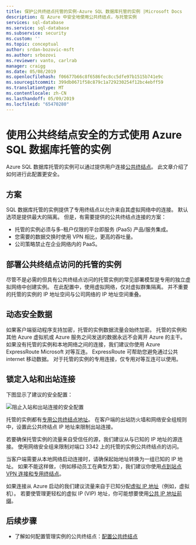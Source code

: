 ```yaml
---
title: 保护公共终结点托管的实例-Azure SQL 数据库托管的实例 |Microsoft Docs
description: 在 Azure 中安全地使用公共终结点，与托管实例
services: sql-database
ms.service: sql-database
ms.subservice: security
ms.custom: ''
ms.topic: conceptual
author: srdan-bozovic-msft
ms.author: srbozovi
ms.reviewer: vanto, carlrab
manager: craigg
ms.date: 05/08/2019
ms.openlocfilehash: f06677b66c8f6586fec8cc5dfe97b1515b741e9c
ms.sourcegitcommit: 399db0671f58c879c1a729230254f12bc4ebff59
ms.translationtype: MT
ms.contentlocale: zh-CN
ms.lasthandoff: 05/09/2019
ms.locfileid: "65470280"
---
```

# <a name="use-an-azure-sql-database-managed-instance-securely-with-public-endpoints"></a>使用公共终结点安全的方式使用 Azure SQL 数据库托管的实例

Azure SQL 数据库托管的实例可以通过提供用户连接[公共终结点](../virtual-network/virtual-network-service-endpoints-overview.md)。 此文章介绍了如何进行此配置更安全。

## <a name="scenarios"></a>方案

SQL 数据库托管的实例提供了专用终结点以允许来自其虚拟网络中的连接。 默认选项是提供最大的隔离。 但是，有需要提供的公共终结点连接的方案：

- 托管的实例必须与多-租户仅限的平台即服务 (PaaS) 产品/服务集成。
- 您需要的数据交换时使用 VPN 相比，更高的吞吐量。
- 公司策略禁止在企业网络内的 PaaS。

## <a name="deploy-a-managed-instance-for-public-endpoint-access"></a>部署公共终结点访问的托管的实例

尽管不是必需的但具有公共终结点访问的托管实例的常见部署模型是专用的独立虚拟网络中创建实例。 在此配置中，使用虚拟网络，仅对虚拟群集隔离。 并不重要的托管的实例的 IP 地址空间与公司网络的 IP 地址空间重叠。

## <a name="secure-data-in-motion"></a>动态安全数据

如果客户端驱动程序支持加密，托管的实例数据流量会始终加密。 托管的实例和其他 Azure 虚拟机或 Azure 服务之间发送的数据永远不会离开 Azure 的主干。 如果没有托管的实例和本地网络之间的连接，我们建议你使用 Azure ExpressRoute Microsoft 对等互连。 ExpressRoute 可帮助您避免通过公共 internet 移动数据。 对于托管的实例的专用连接，仅专用对等互连可以使用。

## <a name="lock-down-inbound-and-outbound-connectivity"></a>锁定入站和出站连接

下图显示了建议的安全配置：

![阻止入站和出站连接的安全配置](media/sql-database-managed-instance-public-endpoint-securely/managed-instance-vnet.png)

托管的实例都有[专用公共终结点地址](sql-database-managed-instance-find-management-endpoint-ip-address.md)。 在客户端的出站防火墙和网络安全组规则中，设置此公共终结点 IP 地址来限制出站连接。

若要确保托管实例的流量来自受信任的源，我们建议从与已知的 IP 地址的源连接。 使用网络安全组来限制对端口 3342 上的托管的实例公共终结点的访问。

当客户端需要从本地网络启动连接时，请确保起始地址转换为一组已知的 IP 地址。 如果不能这样做，（例如移动员工在典型方案），我们建议你使用[点到站点 VPN 连接和专用终结点](sql-database-managed-instance-configure-p2s.md)。

如果连接从 Azure 启动的我们建议流量来自于已知分配[虚拟 IP 地址](../virtual-network/virtual-networks-reserved-public-ip.md)（例如，虚拟机）。 若要使管理更轻松的虚拟 IP (VIP) 地址，你可能想要使用[公共 IP 地址前缀](../virtual-network/public-ip-address-prefix.md)。

## <a name="next-steps"></a>后续步骤

- 了解如何配置管理实例的公共终结点：[配置公共终结点](sql-database-managed-instance-public-endpoint-configure.md)
